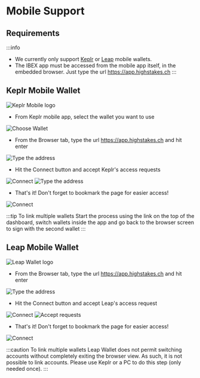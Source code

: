 # Mobile Support

## Requirements
:::info
* We currently only support <a href="https://www.keplr.app/download">Keplr</a> or <a href="https://www.leapwallet.io/download">Leap</a> mobile wallets.
* The IBEX app must be accessed from the mobile app itself, in the embedded browser. Just type the url https://app.highstakes.ch
:::

## Keplr Mobile Wallet

![Keplr Mobile logo](https://docs.keplr.app/Keplr_Black.png)

- From Keplr mobile app, select the wallet you want to use

![Choose Wallet](img/mobile/choose_wallet.webp)

- From the Browser tab, type the url https://app.highstakes.ch and hit enter

![Type the address](img/mobile/enter_url.webp)

- Hit the Connect button and accept Keplr's access requests

![Connect](img/mobile/connect.webp)
![Type the address](img/mobile/request_cnx.webp)

- That's it! Don't forget to bookmark the page for easier access!

![Connect](img/mobile/connected.webp)

:::tip To link multiple wallets
Start the process using the link on the top of the dashboard, switch wallets inside the app and go back to the browser screen to sign with the second wallet
:::

## Leap Mobile Wallet

![Leap Wallet logo](https://leapwallet.notion.site/image/https%3A%2F%2Fs3-us-west-2.amazonaws.com%2Fsecure.notion-static.com%2Fe3acd2b8-aad7-4dc5-8451-dd52330cb224%2FPrimary_Logo___Horizontal.svg?id=4b89796f-017b-4288-8e12-cec3685f5ffb&table=block&spaceId=a70bb59b-fedd-4ccb-8957-60cfa475c413&userId=&cache=v2)


- From the Browser tab, type the url https://app.highstakes.ch and hit enter

![Type the address](img/mobile/leap_enter_url.webp)

- Hit the Connect button and accept Leap's access request

![Connect](img/mobile/leap_connect.webp)
![Accept requests](img/mobile/leap_request_cnx.webp)

- That's it! Don't forget to bookmark the page for easier access!

![Connect](img/mobile/leap_connected.webp)

:::caution To link multiple wallets
Leap Wallet does not permit switching accounts without completely exiting the browser view. As such, it is not possible to link accounts.
Please use Keplr or a PC to do this step (only needed once).
:::